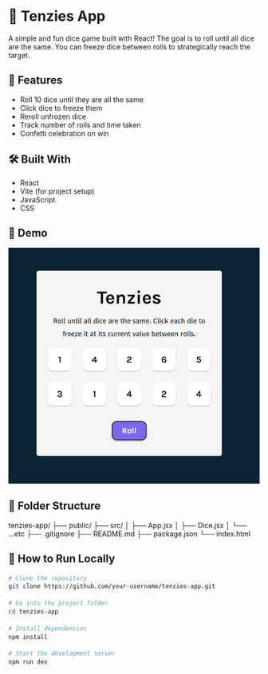 # 🎲 Tenzies App

A simple and fun dice game built with React! The goal is to roll until all dice are the same. You can freeze dice between rolls to strategically reach the target.

## 🚀 Features

- Roll 10 dice until they are all the same
- Click dice to freeze them
- Reroll unfrozen dice
- Track number of rolls and time taken
- Confetti celebration on win

## 🛠️ Built With

- React
- Vite (for project setup)
- JavaScript
- CSS

## 📸 Demo

![tenzies demo](screenshot.png) <!-- Optional: Replace with your actual image or remove this section -->

## 📂 Folder Structure

tenzies-app/
├── public/
├── src/
│ ├── App.jsx
│ ├── Dice.jsx
│ └── ...etc
├── .gitignore
├── README.md
├── package.json
└── index.html

## 🧪 How to Run Locally

```bash
# Clone the repository
git clone https://github.com/your-username/tenzies-app.git

# Go into the project folder
cd tenzies-app

# Install dependencies
npm install

# Start the development server
npm run dev
```
